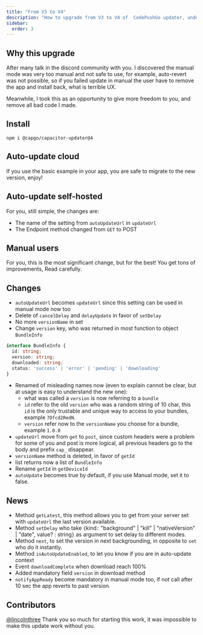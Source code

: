 ```yaml
---
title: "From V3 to V4"
description: "How to upgrade from V3 to V4 of  CodePushGo updater, undertsand what are the breaking changes and how to handle them"
sidebar:
  order: 3
---
```


## Why this upgrade

After many talk in the discord community with you. I discovered the manual mode was very too manual and not safe to use, for example, auto-revert was not possible, so if you failed update in manual the user have to remove the app and install back, what is terrible UX.

Meanwhile, I took this as an opportunity to give more freedom to you, and remove all bad code I made.

## Install

`npm i @capgo/capacitor-updater@4`

## Auto-update cloud

If you use the basic example in your app, you are safe to migrate to the new version, enjoy!

## Auto-update self-hosted

For you, still simple, the changes are:

* The name of the setting from `autoUpdateUrl` in `updateUrl`
* The Endpoint method changed from `GET` to POST

## Manual users

For you, this is the most significant change, but for the best! You get tons of improvements, Read carefully.

## Changes

* `autoUpdateUrl` becomes `updateUrl` since this setting can be used in manual mode now too
* Delete of `cancelDelay` and `delayUpdate` in favor of `setDelay`
* No more `versionName` in set
* Change `version` key, who was returned in most function to object `BundleInfo`

```typescript
interface BundleInfo {
  id: string;
  version: string;
  downloaded: string;
  status: 'success' | 'error' | 'pending' | 'downloading'
}
```

* Renamed of misleading names now (even to explain cannot be clear, but at usage is easy to understand the new one):
  * what was called a `version` is now referring to a `bundle`
  * `id` refer to the old `version` who was a random string of 10 char, this `id` is the only trustable and unique way to access to your bundles, example `7Dfcd2RedN`.
  * `version` refer now to the `versionName` you choose for a bundle, example `1.0.0`
* `updateUrl` move from `get` to `post`, since custom headers were a problem for some of you and post is more logical, all previous headers go to the body and prefix `cap_` disappear.
* `versionName` method is deleted, in favor of `getId`
* list returns now a list of `BundleInfo`
* Rename `getId` in `getDeviceId`
* `autoUpdate` becomes true by default, if you use Manual mode, set it to false.

## News

* Method `getLatest`, this method allows you to get from your server set with `updateUrl` the last version available.
* Method `setDelay` who take `{`kind`:` "background" | "kill" | "nativeVersion" | "date", value? : string`}` as argument to set delay to different modes.
* Method `next`, to set the version in next backgrounding, in opposite to `set` who do it instantly.
* Method `isAutoUpdateEnabled`, to let you know if you are in auto-update context
* Event `downloadComplete` when download reach 100%
* Added mandatory field `version` in download method
* `notifyAppReady` become mandatory in manual mode too, if not call after 10 sec the app reverts to past version.

## Contributors

[@lincolnthree](https://github.com/lincolnthree/) Thank you so much for starting this work, it was impossible to make this update work without you.
